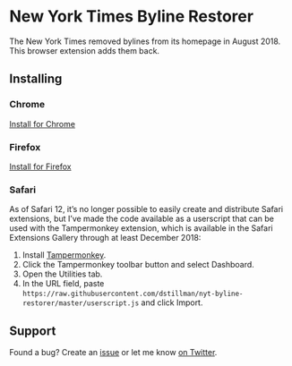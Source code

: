 # New York Times Byline Restorer

The New York Times removed bylines from its homepage in August 2018. This browser extension adds them back.

## Installing

### Chrome

[Install for Chrome](https://chrome.google.com/webstore/detail/new-york-times-byline-res/gfiejlblkeelpnbmknocgaedclbimdja)

### Firefox

[Install for Firefox](https://addons.mozilla.org/en-US/firefox/addon/new-york-times-byline-restorer/)

### Safari

As of Safari 12, it’s no longer possible to easily create and distribute Safari extensions, but I’ve made the code available as a userscript that can be used with the Tampermonkey extension, which is available in the Safari Extensions Gallery through at least December 2018:

  1. Install [Tampermonkey](https://safari-extensions.apple.com/details/?id=net.tampermonkey.safari-G3XV72R5TC).
  2. Click the Tampermonkey toolbar button and select Dashboard.
  3. Open the Utilities tab.
  4. In the URL field, paste `https://raw.githubusercontent.com/dstillman/nyt-byline-restorer/master/userscript.js` and click Import.

## Support

Found a bug? Create an [issue](https://github.com/dstillman/nyt-byline-restorer/issues) or let me know [on Twitter](https://twitter.com/danstillman).
